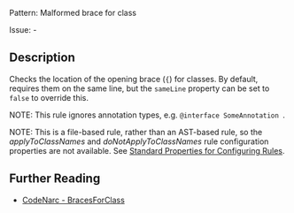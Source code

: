 Pattern: Malformed brace for class

Issue: -

## Description

Checks the location of the opening brace (`{`) for classes. By default, requires them on the same line, but the `sameLine` property can be set to `false` to override this.

NOTE: This rule ignores annotation types, e.g. `@interface SomeAnnotation `.

NOTE: This is a file-based rule, rather than an AST-based rule, so the *applyToClassNames* and *doNotApplyToClassNames* rule configuration properties are not available. See [Standard Properties for Configuring Rules](./codenarc-configuring-rules.html#Standard_Properties_for_Configuring_Rules).

## Further Reading

* [CodeNarc - BracesForClass](http://codenarc.sourceforge.net/codenarc-rules-formatting.html#BracesForClass)